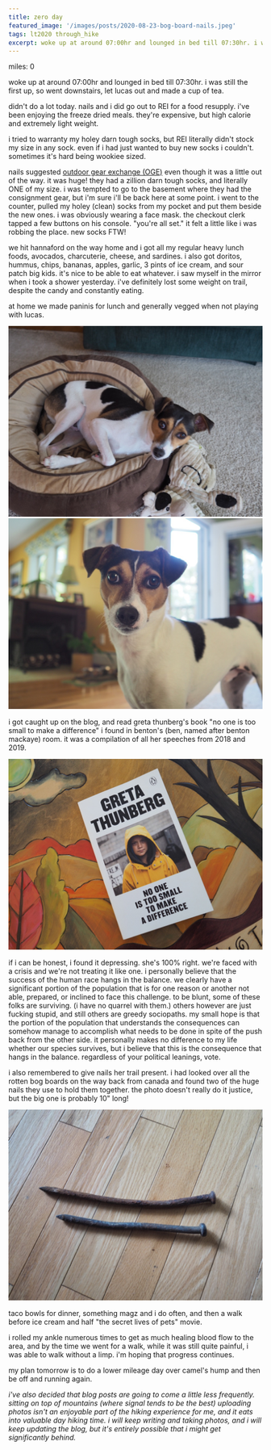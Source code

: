 ```yaml
---
title: zero day
featured_image: '/images/posts/2020-08-23-bog-board-nails.jpeg'
tags: lt2020 through_hike
excerpt: woke up at around 07:00hr and lounged in bed till 07:30hr. i was still the first up, so went downstairs, let lucas out and made a cup of tea.
---
```


miles: 0

woke up at around 07:00hr and lounged in bed till 07:30hr. i was still the first up, so went downstairs, let lucas out and made a cup of tea.

didn't do a lot today. nails and i did go out to REI for a food resupply. i've been enjoying the freeze dried meals. they're expensive, but high calorie and extremely light weight.

i tried to warranty my holey darn tough socks, but REI literally didn't stock my size in any sock. even if i had just wanted to buy new socks i couldn't. sometimes it's hard being wookiee sized.

nails suggested [outdoor gear exchange (OGE)](https://www.gearx.com) even though it was a little out of the way. it was huge! they had a zillion darn tough socks, and literally ONE of my size. i was tempted to go to the basement where they had the consignment gear, but i'm sure i'll be back here at some point. i went to the counter, pulled my holey (clean) socks from my pocket and put them beside the new ones. i was obviously wearing a face mask. the checkout clerk tapped a few buttons on his console. "you're all set." it felt a little like i was robbing the place. new socks FTW!

we hit hannaford on the way home and i got all my regular heavy lunch foods, avocados, charcuterie, cheese, and sardines. i also got doritos, hummus, chips, bananas, apples, garlic, 3 pints of ice cream, and sour patch big kids. it's nice to be able to eat whatever. i saw myself in the mirror when i took a shower yesterday. i've definitely lost some weight on trail, despite the candy and constantly eating.

at home we made paninis for lunch and generally vegged when not playing with lucas.

<div class="gallery" data-columns="2">
	<img src="/images/posts/2020-08-23-lucas-1.jpeg">
	<img src="/images/posts/2020-08-23-lucas-2.jpeg">
</div>

i got caught up on the blog, and read greta thunberg's book "no one is too small to make a difference" i found in benton's (ben, named after benton mackaye) room. it was a compilation of all her speeches from 2018 and 2019.

![no one is too small to make a difference](/images/posts/2020-08-23-no-one-is-too-small-to-make-a-difference.jpeg)

if i can be honest, i found it depressing. she's 100% right. we're faced with a crisis and we're not treating it like one. i personally believe that the success of the human race hangs in the balance. we clearly have a significant portion of the population that is for one reason or another not able, prepared,  or inclined to face this challenge. to be blunt, some of these folks are surviving. (i have no quarrel with them.) others however are just fucking stupid, and still others are greedy sociopaths. my small hope is that the portion of the population that understands the consequences can somehow manage to accomplish what needs to be done in spite of the push back from the other side. it personally makes no difference to my life whether our species survives, but i believe that this is the consequence that hangs in the balance. regardless of your political leanings, vote.

i also remembered to give nails her trail present. i had looked over all the rotten bog boards on the way back from canada and found two of the huge nails they use to hold them together. the photo doesn't really do it justice, but the big one is probably 10" long!

![bog board nails](/images/posts/2020-08-23-bog-board-nails.jpeg)

taco bowls for dinner, something magz and i do often, and then a walk before ice cream and half "the secret lives of pets" movie.

i rolled my ankle numerous times to get as much healing blood flow to the area, and by the time we went for a walk, while it was still quite painful, i was able to walk without a limp. i'm hoping that progress continues.

my plan tomorrow is to do a lower mileage day over camel's hump and then be off and running again.

*i've also decided that blog posts are going to come a little less frequently. sitting on top of mountains (where signal tends to be the best) uploading photos isn't an enjoyable part of the hiking experience for me, and it eats into valuable day hiking time. i will keep writing and taking photos, and i will keep updating the blog, but it's entirely possible that i might get significantly behind.*
